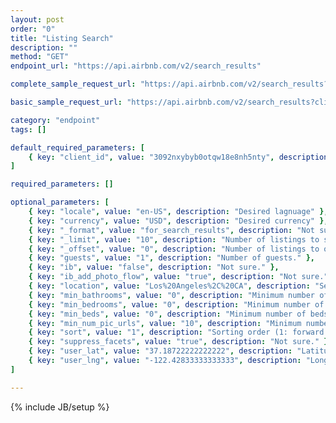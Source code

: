 ```yaml
---
layout: post
order: "0"
title: "Listing Search"
description: ""
method: "GET"
endpoint_url: "https://api.airbnb.com/v2/search_results"

complete_sample_request_url: "https://api.airbnb.com/v2/search_results?client_id=3092nxybyb0otqw18e8nh5nty&locale=en-US&currency=USD&_format=for_search_results&_limit=10&_offset=0&guests=1&ib=false&ib_add_photo_flow=true&location=Los%20Angeles%2C%20CA&min_bathrooms=0&min_bedrooms=0&min_beds=0&min_num_pic_urls=10&mobile_session_id=&sort=1&suppress_facets=true&user_lat=37.34722222222222&user_lng=-122.04833333333333"

basic_sample_request_url: "https://api.airbnb.com/v2/search_results?client_id=3092nxybyb0otqw18e8nh5nty"

category: "endpoint"
tags: []

default_required_parameters: [
	{ key: "client_id", value: "3092nxybyb0otqw18e8nh5nty", description: "API Key" }
]

required_parameters: []

optional_parameters: [
	{ key: "locale", value: "en-US", description: "Desired lagnuage" },
	{ key: "currency", value: "USD", description: "Desired currency" },
	{ key: "_format", value: "for_search_results", description: "Not sure what this is for." },
	{ key: "_limit", value: "10", description: "Number of listings to show at a time." },
	{ key: "_offset", value: "0", description: "Number of listings to offset in search." },
	{ key: "guests", value: "1", description: "Number of guests." },
	{ key: "ib", value: "false", description: "Not sure." },
	{ key: "ib_add_photo_flow", value: "true", description: "Not sure." },
	{ key: "location", value: "Los%20Angeles%2C%20CA", description: "Search by location name -- if unsure of lat/lng, etc." },
	{ key: "min_bathrooms", value: "0", description: "Minimum number of bathrooms." },
	{ key: "min_bedrooms", value: "0", description: "Minimum number of bedrooms." },
	{ key: "min_beds", value: "0", description: "Minimum number of beds." },
	{ key: "min_num_pic_urls", value: "10", description: "Minimum number of pictures." },
	{ key: "sort", value: "1", description: "Sorting order (1: forward order, 0: reverse order)." },
	{ key: "suppress_facets", value: "true", description: "Not sure." },
	{ key: "user_lat", value: "37.18722222222222", description: "Latitude search coordinate." },
	{ key: "user_lng", value: "-122.42833333333333", description: "Longitude search coordinate." }
]

---
```

{% include JB/setup %}
